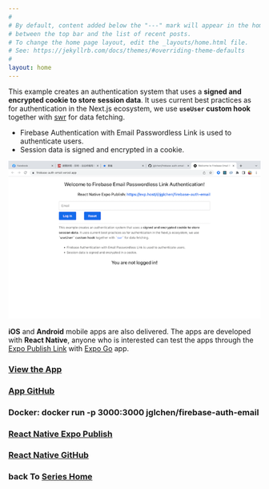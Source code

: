 ```yaml
---
#
# By default, content added below the "---" mark will appear in the home page
# between the top bar and the list of recent posts.
# To change the home page layout, edit the _layouts/home.html file.
# See: https://jekyllrb.com/docs/themes/#overriding-theme-defaults
#
layout: home
---
```


This example creates an authentication system that uses a **signed and encrypted cookie to store session data**. It uses current best practices as for authentication in the Next.js ecosystem, we use **`useUser` custom hook**  together with [swr](https://swr.vercel.app/) for data fetching.
   
- Firebase Authentication with Email Passwordless Link is used to authenticate users.
- Session data is signed and encrypted in a cookie.
      
[![firebase-auth-email-screenshot](/images/firebase-auth-email-screenshot.png)](https://firebase-auth-email.vercel.app)

**iOS** and **Android** mobile apps are also delivered. The apps are developed with **React Native**, anyone who is interested can test the apps through the [Expo Publish Link](https://expo.dev/@jglchen/firebase-auth-email) with [Expo Go](https://expo.dev/client) app. 

### [View the App](https://firebase-auth-email.vercel.app)
### [App GitHub](https://github.com/jglchen/firebase-auth-email)
### Docker: docker run -p 3000:3000 jglchen/firebase-auth-email
### [React Native Expo Publish](https://expo.dev/@jglchen/firebase-auth-email)
### [React Native GitHub](https://github.com/jglchen/react-native-firebase-auth-email)
### back To [Series Home](https://jglchen.github.io/)
